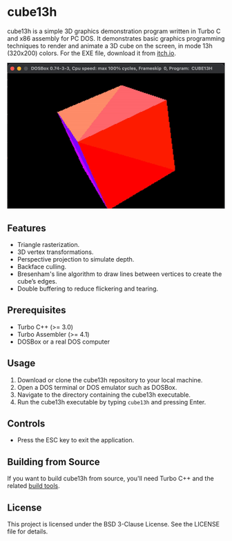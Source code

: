 # cube13h

cube13h is a simple 3D graphics demonstration program written in Turbo C and x86 assembly for PC DOS. It demonstrates basic graphics programming techniques to render and animate a 3D cube on the screen, in mode 13h (320x200) colors.
For the EXE file, download it from [itch.io](https://ms0g.itch.io/cube13h).

![cube13h](IMG/cube13h.gif)

## Features
- Triangle rasterization.
- 3D vertex transformations.
- Perspective projection to simulate depth.
- Backface culling.
- Bresenham's line algorithm to draw lines between vertices to create the cube’s edges.
- Double buffering to reduce flickering and tearing.

## Prerequisites
- Turbo C++ (>= 3.0)
- Turbo Assembler (>= 4.1)
- DOSBox or a real DOS computer

## Usage
1. Download or clone the cube13h repository to your local machine.
2. Open a DOS terminal or DOS emulator such as DOSBox.
3. Navigate to the directory containing the cube13h executable.
4. Run the cube13h executable by typing `cube13h` and pressing Enter.

## Controls
- Press the ESC key to exit the application.

## Building from Source
If you want to build cube13h from source, you'll need Turbo C++ and the related [build tools](https://github.com/ms0g/breakout/tree/main/TOOLS/tcpp). 

## License

This project is licensed under the BSD 3-Clause License. See the LICENSE file for details.
